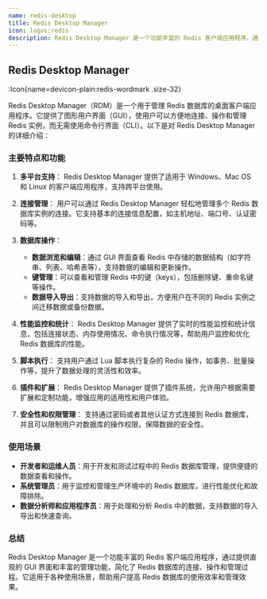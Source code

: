 ```yaml
---
name: redis-desktop
title: Redis Desktop Manager
icon: logos:redis
description: Redis Desktop Manager 是一个功能丰富的 Redis 客户端应用程序，通过提供直观的 GUI 界面和丰富的管理功能，简化了 Redis 数据库的连接、操作和管理过程。它适用于各种使用场景，帮助用户提高 Redis 数据库的使用效率和管理效果。
---
```


## Redis Desktop Manager

:Icon{name=devicon-plain:redis-wordmark .size-32}

Redis Desktop Manager（RDM）是一个用于管理 Redis 数据库的桌面客户端应用程序。它提供了图形用户界面（GUI），使用户可以方便地连接、操作和管理 Redis 实例，而无需使用命令行界面（CLI）。以下是对 Redis Desktop Manager 的详细介绍：

### 主要特点和功能

1. **多平台支持**：
   Redis Desktop Manager 提供了适用于 Windows、Mac OS 和 Linux 的客户端应用程序，支持跨平台使用。

2. **连接管理**：
   用户可以通过 Redis Desktop Manager 轻松地管理多个 Redis 数据库实例的连接。它支持基本的连接信息配置，如主机地址、端口号、认证密码等。

3. **数据库操作**：

   - **数据浏览和编辑**：通过 GUI 界面查看 Redis 中存储的数据结构（如字符串、列表、哈希表等），支持数据的编辑和更新操作。
   - **键管理**：可以查看和管理 Redis 中的键（keys），包括删除键、重命名键等操作。
   - **数据导入导出**：支持数据的导入和导出，方便用户在不同的 Redis 实例之间迁移数据或备份数据。

4. **性能监控和统计**：
   Redis Desktop Manager 提供了实时的性能监控和统计信息，包括连接状态、内存使用情况、命令执行情况等，帮助用户监控和优化 Redis 数据库的性能。

5. **脚本执行**：
   支持用户通过 Lua 脚本执行复杂的 Redis 操作，如事务、批量操作等，提升了数据处理的灵活性和效率。

6. **插件和扩展**：
   Redis Desktop Manager 提供了插件系统，允许用户根据需要扩展和定制功能，增强应用的适用性和用户体验。

7. **安全性和权限管理**：
   支持通过密码或者其他认证方式连接到 Redis 数据库，并且可以限制用户对数据库的操作权限，保障数据的安全性。

### 使用场景

- **开发者和运维人员**：用于开发和测试过程中的 Redis 数据库管理，提供便捷的数据查看和操作。
- **系统管理员**：用于监控和管理生产环境中的 Redis 数据库，进行性能优化和故障排除。
- **数据分析师和应用程序员**：用于处理和分析 Redis 中的数据，支持数据的导入导出和快速查询。

### 总结

Redis Desktop Manager 是一个功能丰富的 Redis 客户端应用程序，通过提供直观的 GUI 界面和丰富的管理功能，简化了 Redis 数据库的连接、操作和管理过程。它适用于各种使用场景，帮助用户提高 Redis 数据库的使用效率和管理效果。
